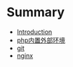 # Summary

* [Introduction](README.md)
* [php内置外部环境](phpnei_zhi_wai_bu_huan_jing.md)
* [git](git.md)
* [nginx](nginx.md)

